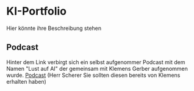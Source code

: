 # KI-Portfolio

Hier könnte ihre Beschreibung stehen

## Podcast
Hinter dem Link verbirgt sich ein selbst aufgenommer Podcast mit dem Namen "Lust auf AI" der gemeinsam mit Klemens Gerber aufgenommen wurde.
[Podcast](Link.www)
(Herr Scherer Sie sollten diesen bereits von Klemens erhalten haben)
